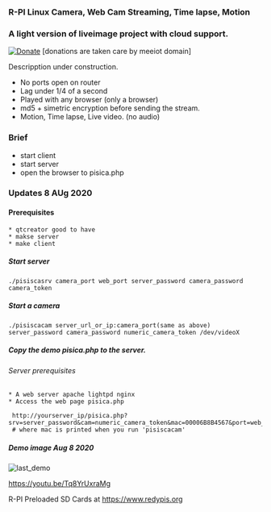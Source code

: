 ### R-PI Linux Camera, Web Cam Streaming, Time lapse, Motion
### A light version of liveimage project with cloud support.


[![Donate](https://img.shields.io/badge/Donate-PayPal-green.svg)](https://www.paypal.com/cgi-bin/webscr?cmd=_s-xclick&hosted_button_id=L9RVWU5NUZ4YG)   [donations are taken care by meeiot domain]


Descripption under construction.

  * No ports open on router
  * Lag under 1/4 of a second
  * Played with any browser (only a browser)
  * md5 + simetric encryption before sending the stream. 
  * Motion, Time lapse, Live video. (no audio) 
    
    
### Brief
   * start client
   * start server
   * open the browser to pisica.php
     
### Updates 8 AUg 2020

#### Prerequisites
    * qtcreator good to have
    * makse server
    * make client
    
##### Start server

```
./pisiscasrv camera_port web_port server_password camera_password camera_token

```

##### Start a camera


```
./pisiscacam server_url_or_ip:camera_port(same as above) server_password camera_password numeric_camera_token /dev/videoX

```

##### Copy the demo pisica.php to the server.
###### Server prerequisites
    * A web server apache lightpd nginx
    * Access the web page pisica.php
```
 http://yourserver_ip/pisica.php?srv=server_password&cam=numeric_camera_token&mac=00006B8B4567&port=web_port
 # where mac is printed when you run 'pisiscacam'
```

#####  Demo image Aug 8 2020
 
 ![last_demo](https://raw.githubusercontent.com/comarius/pisica/master/pisicaweb/lastfix.png)
 
















https://youtu.be/Tq8YrUxraMg

R-PI Preloaded SD Cards at https://www.redypis.org


